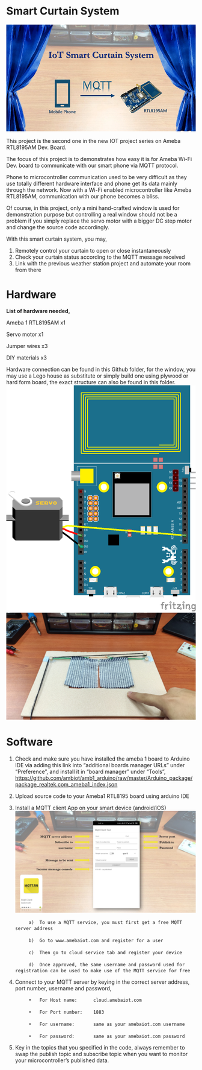 # Smart Curtain System
![screenshot](logo_smartCurtain.png)

This project is the second one in the new IOT project series on Ameba RTL8195AM Dev. Board.

The focus of this project is to demonstrates how easy it is for Ameba Wi-Fi Dev. board to communicate with our smart phone via MQTT protocol. 

Phone to microcontroller communication used to be very difficult as they use totally different hardware interface and phone get its data mainly through the network. Now with a Wi-Fi enabled microcontroller like Ameba RTL8195AM, communication with our phone becomes a bliss. 

Of course, in this project, only a mini hand-crafted window is used for demonstration purpose but controlling a real window should not be a problem if you simply replace the servo motor with a bigger DC step motor and change the source code accordingly. 

With this smart curtain system, you may,
1.	Remotely control your curtain to open or close instantaneously
2.	Check your curtain status according to the MQTT message received 
3.	Link with the previous weather station project and automate your room from there

# Hardware
**List of hardware needed,**

Ameba 1 RTL8195AM        x1

Servo motor		 x1

Jumper wires         	 x3

DIY materials            x3


Hardware connection can be found in this Github folder, for the window, you may use a Lego house as substitute or simply build one using plywood or hard form board, the exact structure can also be found in this folder.
![screenshot](SmartCurtainSystem_Connection.png)
![screenshot](miniWindow.jpg)


# Software

1. Check and make sure you have installed the ameba 1 board to Arduino IDE via adding this link into “additional boards manager URLs” under “Preference”, and install it in “board manager” under “Tools”,
https://github.com/ambiot/amb1_arduino/raw/master/Arduino_package/package_realtek.com_ameba1_index.json

2. Upload source code to your Ameba1 RTL8195 board using arduino IDE
3. Install a MQTT client App on your smart device (android/iOS)
![screenshot](Android_MQTTclient_APP.jpg)

            a)	To use a MQTT service, you must first get a free MQTT server address
    
            b)	Go to www.amebaiot.com and register for a user
    
            c)	Then go to cloud service tab and register your device
    
            d)	Once approved, the same username and password used for registration can be used to make use of the MQTT service for free
    
4. Connect to your MQTT server by keying in the correct server address, port number, username and password,

            •	For Host name: 		cloud.amebaiot.com
    
            •	For Port number: 	1883
    
            •	For username:		same as your amebaiot.com username
    
            •	For password: 		same as your amebaiot.com password
    
    
5. Key in the topics that you specified in the code, always remember to swap the publish topic and subscribe topic when you want to monitor your microcontroller’s published data.
